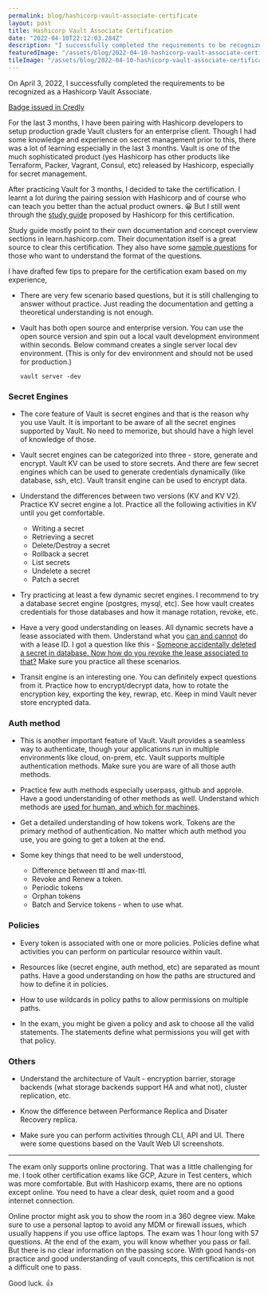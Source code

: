 ```yaml
---
permalink: blog/hashicorp-vault-associate-certificate
layout: post
title: Hashicorp Vault Associate Certification
date: "2022-04-10T22:12:03.284Z"
description: "I successfully completed the requirements to be recognized as a Hashicorp Vault Associate."
featuredImage: "/assets/blog/2022-04-10-hashicorp-vault-associate-certificate/vault-cert.png"
tileImage: "/assets/blog/2022-04-10-hashicorp-vault-associate-certificate/vault-badge.png"
---
```


On April 3, 2022, I successfully completed the requirements to be recognized as a Hashicorp Vault Associate. 

[Badge issued in Credly](https://www.credly.com/badges/4894e7d2-ca76-48e6-b40a-f1205131a82f/public_url)

For the last 3 months, I have been pairing with Hashicorp developers to setup production grade Vault clusters for an enterprise client. Though I had some knowledge and experience on secret management prior to this, there was a lot of learning especially in the last 3 months. Vault is one of the much sophisticated product (yes Hashicorp has other products like Terraform, Packer, Vagrant, Consul, etc) released by Hashicorp, especially for secret management.

After practicing Vault for 3 months, I decided to take the certification. I learnt a lot during the pairing session with Hashicorp and of course who can teach you better than the actual product owners. 😀 But I still went through the [study guide](https://learn.hashicorp.com/tutorials/vault/associate-study) proposed by Hashicorp for this certification. 

Study guide mostly point to their own documentation and concept overview sections in learn.hashicorp.com. Their documentation itself is a great source to clear this certification. They also have some [sample questions](https://learn.hashicorp.com/tutorials/vault/associate-questions?in=vault/associate-cert) for those who want to understand the format of the questions.

I have drafted few tips to prepare for the certification exam based on my experience,

- There are very few scenario based questions, but it is still challenging to answer without practice. Just reading the documentation and getting a theoretical understanding is not enough. 

- Vault has both open source and enterprise version. You can use the open source version and spin out a local vault development environment within seconds. Below command creates a single server local dev environment. (This is only for dev environment and should not be used for production.)

    `vault server -dev` 

### Secret Engines

- The core feature of Vault is secret engines and that is the reason why you use Vault. It is important to be aware of all the secret engines supported by Vault. No need to memorize, but should have a high level of knowledge of those.

- Vault secret engines can be categorized into three - store, generate and encrypt. Vault KV can be used to store secrets. And there are few secret engines which can be used to generate credentials dynamically (like database, ssh, etc). Vault transit engine can be used to encrypt data.

- Understand the differences between two versions (KV and KV V2). Practice KV secret engine a lot. Practice all the following activities in KV until you get comfortable.
    - Writing a secret
    - Retrieving a secret
    - Delete/Destroy a secret
    - Rollback a secret
    - List secrets
    - Undelete a secret
    - Patch a secret

- Try practicing at least a few dynamic secret engines. I recommend to try a database secret engine (postgres, mysql, etc). See how vault creates credentials for those databases and how it manage rotation, revoke, etc.

- Have a very good understanding on leases. All dynamic secrets have a lease associated with them. Understand what you <u>can and cannot</u> do with a lease ID. I got a question like this - <u>Someone accidentally deleted a secret in database. Now how do you revoke the lease associated to that?</u> Make sure you practice all these scenarios.

- Transit engine is an interesting one. You can definitely expect questions from it. Practice how to encrypt/decrypt data, how to rotate the encryption key, exporting the key, rewrap, etc. Keep in mind Vault never store encrypted data.

### Auth method

- This is another important feature of Vault. Vault provides a seamless way to authenticate, though your applications run in multiple environments like cloud, on-prem, etc. Vault supports multiple authentication methods. Make sure you are ware of all those auth methods.

- Practice few auth methods especially userpass, github and approle. Have a good understanding of other methods as well. Understand which methods are <u>used for human, and which for machines</u>.

- Get a detailed understanding of how tokens work. Tokens are the primary method of authentication. No matter which auth method you use, you are going to get a token at the end. 

- Some key things that need to be well understood,
    - Difference between ttl and max-ttl.
    - Revoke and Renew a token.
    - Periodic tokens
    - Orphan tokens
    - Batch and Service tokens - when to use what.

### Policies

- Every token is associated with one or more policies. Policies define what activities you can perform on particular resource within vault.

- Resources like (secret engine, auth method, etc) are separated as mount paths. Have a good understanding on how the paths are structured and how to define it in policies.

- How to use wildcards in policy paths to allow permissions on multiple paths.

- In the exam, you might be given a policy and ask to choose all the valid statements. The statements define what permissions you will get with that policy.

### Others

- Understand the architecture of Vault - encryption barrier, storage backends (what storage backends support HA and what not), cluster replication, etc.

- Know the difference between Performance Replica and Disater Recovery replica.

- Make sure you can perform activities through CLI, API and UI. There were some questions based on the Vault Web UI screenshots.

---

The exam only supports online proctoring. That was a little challenging for me. I took other certification exams like GCP, Azure in Test centers, which was more comfortable. But with Hashicorp exams, there are no options except online. You need to have a clear desk, quiet room and a good internet connection. 

Online proctor might ask you to show the room in a 360 degree view. Make sure to use a personal laptop to avoid any MDM or firewall issues, which usually happens if you use office laptops. The exam was 1 hour long with 57 questions. At the end of the exam, you will know whether you pass or fail. But there is no clear information on the passing score. With good hands-on practice and good understanding of vault concepts, this certification is not a difficult one to pass.

Good luck. 👍



